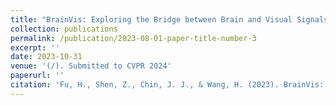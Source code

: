 ```yaml
---
title: "BrainVis: Exploring the Bridge between Brain and Visual Signals via Image Reconstruction"
collection: publications
permalink: /publication/2023-08-01-paper-title-number-3
excerpt: ''
date: 2023-10-31
venue: '(/). Submitted to CVPR 2024'
paperurl: ''
citation: 'Fu, H., Shen, Z., Chin, J. J., & Wang, H. (2023). BrainVis: Exploring the Bridge between Brain and Visual Signals via Image Reconstruction. (/)'
---
```

